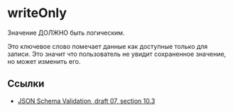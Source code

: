 # writeOnly
Значение ДОЛЖНО быть логическим.

Это ключевое слово помечает данные как доступные только для записи. Это значит что пользователь не увидит сохраненное значение, но может изменить его.

## Ссылки
- [JSON Schema Validation, draft 07, section 10.3](https://json-schema.org/draft-07/json-schema-validation.html#rfc.section.10.3)
